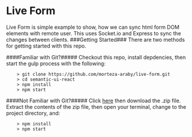 # Live Form
Live Form is simple example to show, how we can sync html form DOM elements with remote user.
This uses Socket.io and Express to sync the changes between clients.
###Getting Started###
There are two methods for getting started with this repo.

####Familiar with Git?#####
Checkout this repo, install depdencies, then start the gulp process with the following:

```
	> git clone https://github.com/morteza-araby/live-form.git
	> cd semantic-ui-react
	> npm install
	> npm start
```

####Not Familiar with Git?#####
Click [here](https://github.com/StephenGrider/ReactStarter/releases) then download the .zip file.  Extract the contents of the zip file, then open your terminal, change to the project directory, and:

```
	> npm install
	> npm start
```
